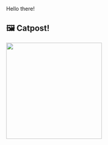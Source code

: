Hello there!



## 🖼️ Catpost!

<sub>
    <img src="https://cdn2.thecatapi.com/images/d3b.jpg" height="256">
</sub>

